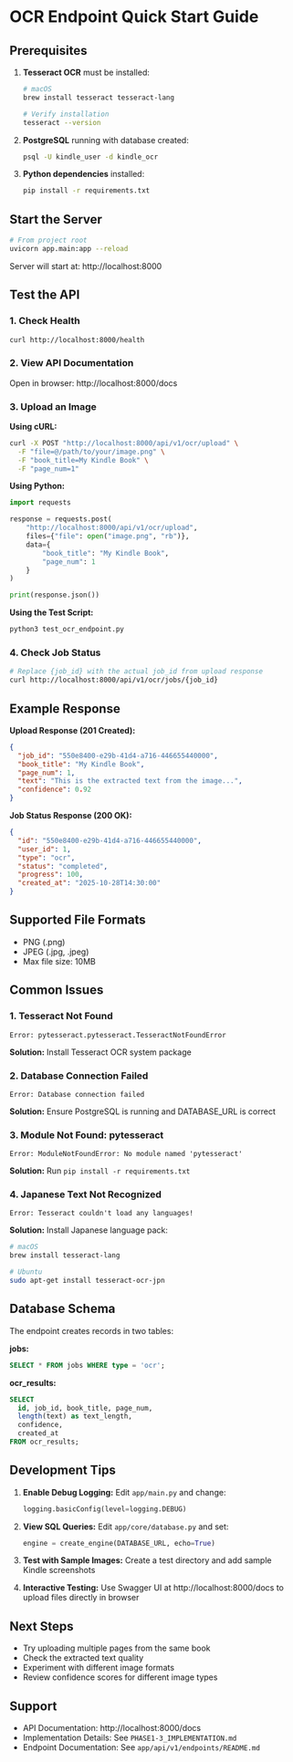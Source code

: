 # OCR Endpoint Quick Start Guide

## Prerequisites

1. **Tesseract OCR** must be installed:
   ```bash
   # macOS
   brew install tesseract tesseract-lang

   # Verify installation
   tesseract --version
   ```

2. **PostgreSQL** running with database created:
   ```bash
   psql -U kindle_user -d kindle_ocr
   ```

3. **Python dependencies** installed:
   ```bash
   pip install -r requirements.txt
   ```

## Start the Server

```bash
# From project root
uvicorn app.main:app --reload
```

Server will start at: http://localhost:8000

## Test the API

### 1. Check Health
```bash
curl http://localhost:8000/health
```

### 2. View API Documentation
Open in browser: http://localhost:8000/docs

### 3. Upload an Image

**Using cURL:**
```bash
curl -X POST "http://localhost:8000/api/v1/ocr/upload" \
  -F "file=@/path/to/your/image.png" \
  -F "book_title=My Kindle Book" \
  -F "page_num=1"
```

**Using Python:**
```python
import requests

response = requests.post(
    "http://localhost:8000/api/v1/ocr/upload",
    files={"file": open("image.png", "rb")},
    data={
        "book_title": "My Kindle Book",
        "page_num": 1
    }
)

print(response.json())
```

**Using the Test Script:**
```bash
python3 test_ocr_endpoint.py
```

### 4. Check Job Status
```bash
# Replace {job_id} with the actual job_id from upload response
curl http://localhost:8000/api/v1/ocr/jobs/{job_id}
```

## Example Response

**Upload Response (201 Created):**
```json
{
  "job_id": "550e8400-e29b-41d4-a716-446655440000",
  "book_title": "My Kindle Book",
  "page_num": 1,
  "text": "This is the extracted text from the image...",
  "confidence": 0.92
}
```

**Job Status Response (200 OK):**
```json
{
  "id": "550e8400-e29b-41d4-a716-446655440000",
  "user_id": 1,
  "type": "ocr",
  "status": "completed",
  "progress": 100,
  "created_at": "2025-10-28T14:30:00"
}
```

## Supported File Formats

- PNG (.png)
- JPEG (.jpg, .jpeg)
- Max file size: 10MB

## Common Issues

### 1. Tesseract Not Found
```
Error: pytesseract.pytesseract.TesseractNotFoundError
```
**Solution:** Install Tesseract OCR system package

### 2. Database Connection Failed
```
Error: Database connection failed
```
**Solution:** Ensure PostgreSQL is running and DATABASE_URL is correct

### 3. Module Not Found: pytesseract
```
Error: ModuleNotFoundError: No module named 'pytesseract'
```
**Solution:** Run `pip install -r requirements.txt`

### 4. Japanese Text Not Recognized
```
Error: Tesseract couldn't load any languages!
```
**Solution:** Install Japanese language pack:
```bash
# macOS
brew install tesseract-lang

# Ubuntu
sudo apt-get install tesseract-ocr-jpn
```

## Database Schema

The endpoint creates records in two tables:

**jobs:**
```sql
SELECT * FROM jobs WHERE type = 'ocr';
```

**ocr_results:**
```sql
SELECT
  id, job_id, book_title, page_num,
  length(text) as text_length,
  confidence,
  created_at
FROM ocr_results;
```

## Development Tips

1. **Enable Debug Logging:**
   Edit `app/main.py` and change:
   ```python
   logging.basicConfig(level=logging.DEBUG)
   ```

2. **View SQL Queries:**
   Edit `app/core/database.py` and set:
   ```python
   engine = create_engine(DATABASE_URL, echo=True)
   ```

3. **Test with Sample Images:**
   Create a test directory and add sample Kindle screenshots

4. **Interactive Testing:**
   Use Swagger UI at http://localhost:8000/docs to upload files directly in browser

## Next Steps

- Try uploading multiple pages from the same book
- Check the extracted text quality
- Experiment with different image formats
- Review confidence scores for different image types

## Support

- API Documentation: http://localhost:8000/docs
- Implementation Details: See `PHASE1-3_IMPLEMENTATION.md`
- Endpoint Documentation: See `app/api/v1/endpoints/README.md`
